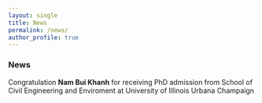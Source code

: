 ```yaml
---
layout: single
title: News
permalink: /news/
author_profile: true
---
```


<h3>News</h3>
<p>Congratulation <b>Nam Bui Khanh</b> for receiving PhD admission from School of Civil Engineering and Enviroment at University of Illinois Urbana Champaign</p>